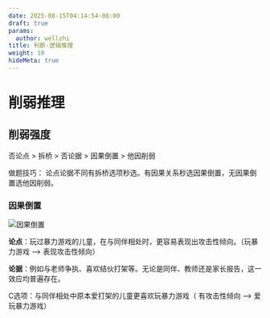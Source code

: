 ```yaml
---
date: 2025-08-15T04:14:54-08:00
draft: true
params:
  author: wellzhi
title: 判断-逻辑推理
weight: 10
hideMeta: true
---
```


# 削弱推理

## 削弱强度

否论点  > 拆桥 > 否论据 > 因果倒置 > 他因削弱

做题技巧： 论点论据不同有拆桥选项秒选。有因果关系秒选因果倒置，无因果倒置选他因削弱。

### 因果倒置

![因果倒置](https://notespace.oss-cn-guangzhou.aliyuncs.com/images/reverse.png)

**论点**：玩过暴力游戏的儿童，在与同伴相处时，更容易表现出攻击性倾向。（玩暴力游戏  ——>  表现攻击性倾向）

**论据**：例如与老师争执、喜欢结伙打架等。无论是同伴、教师还是家长报告，这一效应均普遍存在。

C选项：与同伴相处中原本爱打架的儿童更喜欢玩暴力游戏（ 有攻击性倾向 ——> 爱玩暴力游戏）